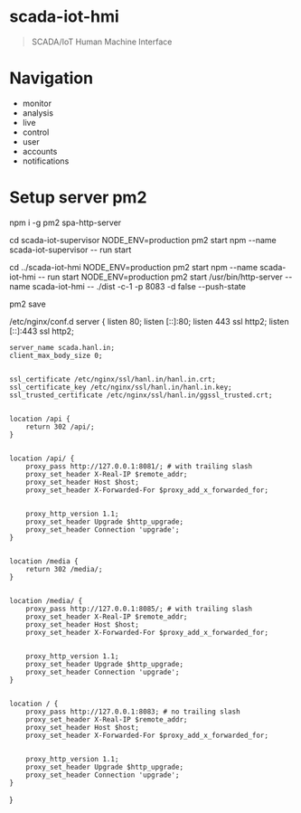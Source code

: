 # scada-iot-hmi
> SCADA/IoT Human Machine Interface

# Navigation
* monitor
* analysis
* live
* control
* user
* accounts
* notifications

# Setup server pm2
npm i -g pm2 spa-http-server

cd scada-iot-supervisor
NODE_ENV=production pm2 start npm --name scada-iot-supervisor -- run start

cd ../scada-iot-hmi
NODE_ENV=production pm2 start npm --name scada-iot-hmi -- run start
NODE_ENV=production pm2 start /usr/bin/http-server --name scada-iot-hmi -- ./dist -c-1 -p 8083 -d false --push-state

pm2 save

/etc/nginx/conf.d
server {
    listen      80;
    listen      [::]:80;
    listen      443 ssl http2;
    listen      [::]:443 ssl http2;


    server_name scada.hanl.in;
    client_max_body_size 0;


    ssl_certificate /etc/nginx/ssl/hanl.in/hanl.in.crt;
    ssl_certificate_key /etc/nginx/ssl/hanl.in/hanl.in.key;
    ssl_trusted_certificate /etc/nginx/ssl/hanl.in/ggssl_trusted.crt;


    location /api {
        return 302 /api/;
    }


    location /api/ {
        proxy_pass http://127.0.0.1:8081/; # with trailing slash
        proxy_set_header X-Real-IP $remote_addr;
        proxy_set_header Host $host;
        proxy_set_header X-Forwarded-For $proxy_add_x_forwarded_for;


        proxy_http_version 1.1;
        proxy_set_header Upgrade $http_upgrade;
        proxy_set_header Connection 'upgrade';
    }


    location /media {
        return 302 /media/;
    }


    location /media/ {
        proxy_pass http://127.0.0.1:8085/; # with trailing slash
        proxy_set_header X-Real-IP $remote_addr;
        proxy_set_header Host $host;
        proxy_set_header X-Forwarded-For $proxy_add_x_forwarded_for;


        proxy_http_version 1.1;
        proxy_set_header Upgrade $http_upgrade;
        proxy_set_header Connection 'upgrade';
    }


    location / {
        proxy_pass http://127.0.0.1:8083; # no trailing slash
        proxy_set_header X-Real-IP $remote_addr;
        proxy_set_header Host $host;
        proxy_set_header X-Forwarded-For $proxy_add_x_forwarded_for;


        proxy_http_version 1.1;
        proxy_set_header Upgrade $http_upgrade;
        proxy_set_header Connection 'upgrade';
    }
}
